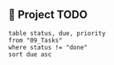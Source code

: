 ## 🔧 Project TODO
```dataview
table status, due, priority
from "09_Tasks"
where status != "done"
sort due asc
